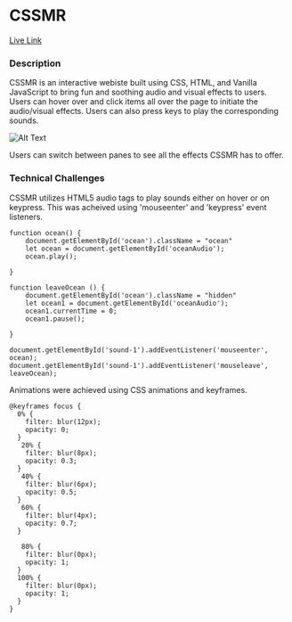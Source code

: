 <h1>CSSMR</h1>

<a href="https://hquddus93.github.io/CSSMR/">Live Link</a>

<h3>Description</h3>
<p>CSSMR is an interactive webiste built using CSS, HTML, and Vanilla JavaScript to bring fun and soothing audio and visual effects to users. Users can hover over and click items all over the page to initiate the audio/visual effects. Users can also press keys to play the corresponding sounds.</p>

![Alt Text](https://media.giphy.com/media/IbrVzPiDApvAtaqR0F/giphy.gif)

<p>Users can switch between panes to see all the effects CSSMR has to offer.</p>

<h3>Technical Challenges</h3>
<p>CSSMR utilizes HTML5 audio tags to play sounds either on hover or on keypress. This was acheived using 'mouseenter' and 'keypress' event listeners. </p>

```
function ocean() {
    document.getElementById('ocean').className = "ocean"
    let ocean = document.getElementById('oceanAudio');
    ocean.play();

}

function leaveOcean () {
    document.getElementById('ocean').className = "hidden"
    let ocean1 = document.getElementById('oceanAudio');
    ocean1.currentTime = 0;
    ocean1.pause();

}

document.getElementById('sound-1').addEventListener('mouseenter', ocean);
document.getElementById('sound-1').addEventListener('mouseleave', leaveOcean);
```

<p>Animations were achieved using CSS animations and keyframes. </p>

```
@keyframes focus {
  0% {
    filter: blur(12px);
    opacity: 0;
  }
   20% {
    filter: blur(8px);
    opacity: 0.3;
  }
   40% {
    filter: blur(6px);
    opacity: 0.5;
  }
   60% {
    filter: blur(4px);
    opacity: 0.7;
  }
  
   80% {
    filter: blur(0px);
    opacity: 1;
  }
  100% {
    filter: blur(0px);
    opacity: 1;
  }
}
```